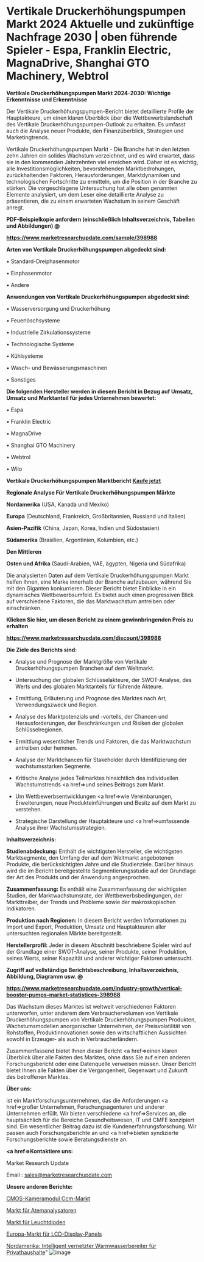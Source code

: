 # Vertikale Druckerhöhungspumpen Markt 2024 Aktuelle und zukünftige Nachfrage 2030 | oben führende Spieler - Espa, Franklin Electric, MagnaDrive, Shanghai GTO Machinery, Webtrol

<strong>Vertikale Druckerhöhungspumpen Markt 2024-2030: Wichtige Erkenntnisse und Erkenntnisse</strong>

Der Vertikale Druckerhöhungspumpen-Bericht bietet detaillierte Profile der Hauptakteure, um einen klaren Überblick über die Wettbewerbslandschaft des Vertikale Druckerhöhungspumpen-Outlook zu erhalten. Es umfasst auch die Analyse neuer Produkte, den Finanzüberblick, Strategien und Marketingtrends.

Vertikale Druckerhöhungspumpen Markt - Die Branche hat in den letzten zehn Jahren ein solides Wachstum verzeichnet, und es wird erwartet, dass sie in den kommenden Jahrzehnten viel erreichen wird. Daher ist es wichtig, alle Investitionsmöglichkeiten, bevorstehenden Marktbedrohungen, zurückhaltenden Faktoren, Herausforderungen, Marktdynamiken und technologischen Fortschritte zu ermitteln, um die Position in der Branche zu stärken. Die vorgeschlagene Untersuchung hat alle oben genannten Elemente analysiert, um dem Leser eine detaillierte Analyse zu präsentieren, die zu einem erwarteten Wachstum in seinem Geschäft anregt.



<strong><b>PDF-Beispielkopie anfordern (einschließlich Inhaltsverzeichnis, Tabellen und Abbildungen) @ </b></strong>

<strong><a href=https://www.marketresearchupdate.com/sample/398988>

<strong>https://www.marketresearchupdate.com/sample/398988</u></a></strong></strong>



<strong>Arten von Vertikale Druckerhöhungspumpen abgedeckt sind:</strong>

• Standard-Dreiphasenmotor

• Einphasenmotor

• Andere



<strong>Anwendungen von Vertikale Druckerhöhungspumpen abgedeckt sind:</strong>

• Wasserversorgung und Druckerhöhung

• Feuerlöschsysteme

• Industrielle Zirkulationssysteme

• Technologische Systeme

• Kühlsysteme

• Wasch- und Bewässerungsmaschinen

• Sonstiges



<strong>Die folgenden Hersteller werden in diesem Bericht in Bezug auf Umsatz, Umsatz und Marktanteil für jedes Unternehmen bewertet:</strong>

• Espa

• Franklin Electric

• MagnaDrive

• Shanghai GTO Machinery

• Webtrol

• Wilo



<strong>Vertikale Druckerhöhungspumpen Marktbericht <a href=https://www.marketresearchupdate.com/buynow/398988>Kaufe jetzt</a></strong>



<strong>Regionale Analyse Für Vertikale Druckerhöhungspumpen Märkte</strong>



<strong>Nordamerika</strong> (USA, Kanada und Mexiko)



<strong>Europa</strong> (Deutschland, Frankreich, Großbritannien, Russland und Italien)



<strong>Asien-Pazifik</strong> (China, Japan, Korea, Indien und Südostasien)



<strong>Südamerika</strong> (Brasilien, Argentinien, Kolumbien, etc.)



<strong>Den Mittleren</strong> 

<strong>Osten und Afrika</strong> (Saudi-Arabien, VAE, ägypten, Nigeria und Südafrika)

Die analysierten Daten auf dem Vertikale Druckerhöhungspumpen Markt helfen Ihnen, eine Marke innerhalb der Branche aufzubauen, während Sie mit den Giganten konkurrieren. Dieser Bericht bietet Einblicke in ein dynamisches Wettbewerbsumfeld. Es bietet auch einen progressiven Blick auf verschiedene Faktoren, die das Marktwachstum antreiben oder einschränken.



<strong>Klicken Sie hier, um diesen Bericht zu einem gewinnbringenden Preis zu erhalten
</strong>

<strong><a href=https://www.marketresearchupdate.com/discount/398988>https://www.marketresearchupdate.com/discount/398988</b></u></strong></a>



<strong>Die Ziele des Berichts sind:</strong>

- Analyse und Prognose der Marktgröße von Vertikale Druckerhöhungspumpen Branchen auf dem Weltmarkt.

- Untersuchung der globalen Schlüsselakteure, der SWOT-Analyse, des Werts und des globalen Marktanteils für führende Akteure.

- Ermittlung, Erläuterung und Prognose des Marktes nach Art, Verwendungszweck und Region.

- Analyse des Marktpotenzials und -vorteils, der Chancen und Herausforderungen, der Beschränkungen und Risiken der globalen Schlüsselregionen.

- Ermittlung wesentlicher Trends und Faktoren, die das Marktwachstum antreiben oder hemmen.

- Analyse der Marktchancen für Stakeholder durch Identifizierung der wachstumsstarken Segmente.

- Kritische Analyse jedes Teilmarktes hinsichtlich des individuellen Wachstumstrends <a href=>und</a> seines Beitrags zum Markt.

- Um Wettbewerbsentwicklungen <a href=>wie</a> Vereinbarungen, Erweiterungen, neue Produkteinführungen und Besitz auf dem Markt zu verstehen.

- Strategische Darstellung der Hauptakteure und <a href=>umfas</a>sende Analyse ihrer Wachstumsstrategien.



<strong>Inhaltsverzeichnis:</strong>



<strong>Studienabdeckung:</strong> Enthält die wichtigsten Hersteller, die wichtigsten Marktsegmente, den Umfang der auf dem Weltmarkt angebotenen Produkte, die berücksichtigten Jahre und die Studienziele. Darüber hinaus wird die im Bericht bereitgestellte Segmentierungsstudie auf der Grundlage der Art des Produkts und der Anwendung angesprochen.



<strong>Zusammenfassung:</strong> Es enthält eine Zusammenfassung der wichtigsten Studien, der Marktwachstumsrate, der Wettbewerbsbedingungen, der Markttreiber, der Trends und Probleme sowie der makroskopischen Indikatoren.



<strong>Produktion nach Regionen:</strong> In diesem Bericht werden Informationen zu Import und Export, Produktion, Umsatz und Hauptakteuren aller untersuchten regionalen Märkte bereitgestellt.



<strong>Herstellerprofil:</strong> Jeder in diesem Abschnitt beschriebene Spieler wird auf der Grundlage einer SWOT-Analyse, seiner Produkte, seiner Produktion, seines Werts, seiner Kapazität und anderer wichtiger Faktoren untersucht.



<strong><b>Zugriff auf vollständige Berichtsbeschreibung, Inhaltsverzeichnis, Abbildung, Diagramm usw. @ </b></strong>

<strong><a href=https://www.marketresearchupdate.com/industry-growth/vertical-booster-pumps-market-statistices-398988>https://www.marketresearchupdate.com/industry-growth/vertical-booster-pumps-market-statistices-398988</a></strong>

Das Wachstum dieses Marktes ist weltweit verschiedenen Faktoren unterworfen, unter anderem dem Verbrauchervolumen von Vertikale Druckerhöhungspumpen von Vertikale Druckerhöhungspumpen Produkten, Wachstumsmodellen anorganischer Unternehmen, der Preisvolatilität von Rohstoffen, Produktinnovationen sowie den wirtschaftlichen Aussichten sowohl in Erzeuger- als auch in Verbraucherländern.

Zusammenfassend bietet Ihnen dieser Bericht <a href=>einen</a> klaren Überblick über alle Fakten des Marktes, ohne dass Sie auf einen anderen Forschungsbericht oder eine Datenquelle verweisen müssen. Unser Bericht bietet Ihnen alle Fakten über die Vergangenheit, Gegenwart und Zukunft des betroffenen Marktes.



<strong>Über uns:</strong>

 ist ein Marktforschungsunternehmen, das die Anforderungen <a href=>großer</a> Unternehmen, Forschungsagenturen und anderer Unternehmen erfüllt. Wir bieten verschiedene <a href=>Services</a> an, die hauptsächlich für die Bereiche Gesundheitswesen, IT und CMFE konzipiert sind. Ein wesentlicher Beitrag dazu ist die Kundenerfahrungsforschung. Wir passen auch Forschungsberichte an und <a href=>bieten</a> syndizierte Forschungsberichte sowie Beratungsdienste an.



<strong><a href=>Kontaktiere uns:</a></strong>

Market Research Update

Email : sales@marketresearchupdate.com



<strong>Unsere anderen Berichte:</strong>

<a href=https://www.linkedin.com/pulse/cmos-camera-module-ccm-market-size-growth-set-surge-significantly>CMOS-Kameramodul Ccm-Markt</a>

<a href=https://www.linkedin.com/pulse/respiratory-analysers-market-analysis-segment-region-growth>Markt für Atemanalysatoren</a>

<a href=https://www.linkedin.com/pulse/light-emitting-diodes-market-analysis-segment>Markt für Leuchtdioden</a>

<a href=https://www.linkedin.com/pulse/europe-lcd-display-panel-market-size-2023-top>Europa-Markt für LCD-Display-Panels</a>

<a href=https://www.linkedin.com/pulse/north-america-smart-connected-residential-water-heater>Nordamerika: Intelligent vernetzter Warmwasserbereiter für Privathaushalte</a>"
![image](https://github.com/RushikeshRI/news24analysis/assets/164026548/728e619b-dfb0-4011-acaf-4d7f74573671)
